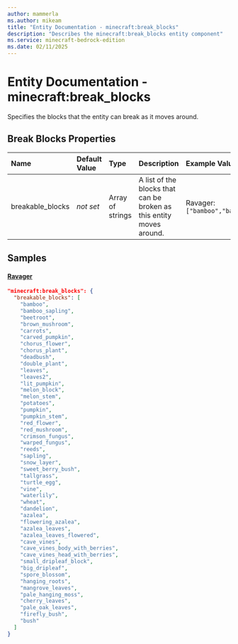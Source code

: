 ```yaml
---
author: mammerla
ms.author: mikeam
title: "Entity Documentation - minecraft:break_blocks"
description: "Describes the minecraft:break_blocks entity component"
ms.service: minecraft-bedrock-edition
ms.date: 02/11/2025 
---
```


# Entity Documentation - minecraft:break_blocks

Specifies the blocks that the entity can break as it moves around.


## Break Blocks Properties

|Name       |Default Value |Type |Description |Example Values |
|:----------|:-------------|:----|:-----------|:------------- |
| breakable_blocks | *not set* | Array of strings | A list of the blocks that can be broken as this entity moves around. | Ravager: `["bamboo","bamboo_sapling","beetroot","brown_mushroom","carrots","carved_pumpkin","chorus_flower","chorus_plant","deadbush","double_plant","leaves","leaves2","lit_pumpkin","melon_block","melon_stem","potatoes","pumpkin","pumpkin_stem","red_flower","red_mushroom","crimson_fungus","warped_fungus","reeds","sapling","snow_layer","sweet_berry_bush","tallgrass","turtle_egg","vine","waterlily","wheat","dandelion","azalea","flowering_azalea","azalea_leaves","azalea_leaves_flowered","cave_vines","cave_vines_body_with_berries","cave_vines_head_with_berries","small_dripleaf_block","big_dripleaf","spore_blossom","hanging_roots","mangrove_leaves","pale_hanging_moss","cherry_leaves","pale_oak_leaves","firefly_bush","bush"]` | 

## Samples

#### [Ravager](https://github.com/Mojang/bedrock-samples/tree/preview/behavior_pack/entities/ravager.json)


```json
"minecraft:break_blocks": {
  "breakable_blocks": [
    "bamboo",
    "bamboo_sapling",
    "beetroot",
    "brown_mushroom",
    "carrots",
    "carved_pumpkin",
    "chorus_flower",
    "chorus_plant",
    "deadbush",
    "double_plant",
    "leaves",
    "leaves2",
    "lit_pumpkin",
    "melon_block",
    "melon_stem",
    "potatoes",
    "pumpkin",
    "pumpkin_stem",
    "red_flower",
    "red_mushroom",
    "crimson_fungus",
    "warped_fungus",
    "reeds",
    "sapling",
    "snow_layer",
    "sweet_berry_bush",
    "tallgrass",
    "turtle_egg",
    "vine",
    "waterlily",
    "wheat",
    "dandelion",
    "azalea",
    "flowering_azalea",
    "azalea_leaves",
    "azalea_leaves_flowered",
    "cave_vines",
    "cave_vines_body_with_berries",
    "cave_vines_head_with_berries",
    "small_dripleaf_block",
    "big_dripleaf",
    "spore_blossom",
    "hanging_roots",
    "mangrove_leaves",
    "pale_hanging_moss",
    "cherry_leaves",
    "pale_oak_leaves",
    "firefly_bush",
    "bush"
  ]
}
```
